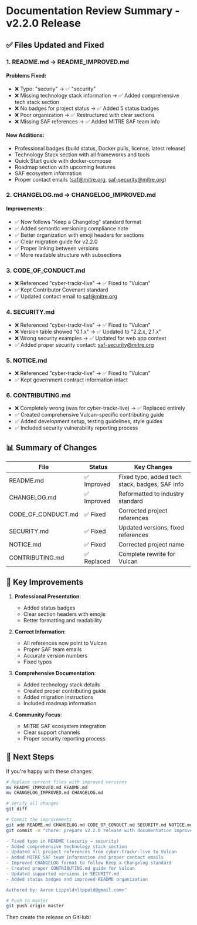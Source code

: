 # Documentation Review Summary - v2.2.0 Release

## ✅ Files Updated and Fixed

### 1. **README.md → README_IMPROVED.md**

#### Problems Fixed:
- ❌ Typo: "securiy" → ✅ "security" 
- ❌ Missing technology stack information → ✅ Added comprehensive tech stack section
- ❌ No badges for project status → ✅ Added 5 status badges
- ❌ Poor organization → ✅ Restructured with clear sections
- ❌ Missing SAF references → ✅ Added MITRE SAF team info

#### New Additions:
- Professional badges (build status, Docker pulls, license, latest release)
- Technology Stack section with all frameworks and tools
- Quick Start guide with docker-compose
- Roadmap section with upcoming features
- SAF ecosystem information
- Proper contact emails (saf@mitre.org, saf-security@mitre.org)

### 2. **CHANGELOG.md → CHANGELOG_IMPROVED.md**

#### Improvements:
- ✅ Now follows "Keep a Changelog" standard format
- ✅ Added semantic versioning compliance note
- ✅ Better organization with emoji headers for sections
- ✅ Clear migration guide for v2.2.0
- ✅ Proper linking between versions
- ✅ More readable structure with subsections

### 3. **CODE_OF_CONDUCT.md**
- ❌ Referenced "cyber-trackr-live" → ✅ Fixed to "Vulcan"
- ✅ Kept Contributor Covenant standard
- ✅ Updated contact email to saf@mitre.org

### 4. **SECURITY.md**
- ❌ Referenced "cyber-trackr-live" → ✅ Fixed to "Vulcan"
- ❌ Version table showed "0.1.x" → ✅ Updated to "2.2.x, 2.1.x"
- ❌ Wrong security examples → ✅ Updated for web app context
- ✅ Added proper security contact: saf-security@mitre.org

### 5. **NOTICE.md**
- ❌ Referenced "cyber-trackr-live" → ✅ Fixed to "Vulcan"
- ✅ Kept government contract information intact

### 6. **CONTRIBUTING.md**
- ❌ Completely wrong (was for cyber-trackr-live) → ✅ Replaced entirely
- ✅ Created comprehensive Vulcan-specific contributing guide
- ✅ Added development setup, testing guidelines, style guides
- ✅ Included security vulnerability reporting process

## 📊 Summary of Changes

| File | Status | Key Changes |
|------|--------|-------------|
| README.md | ✅ Improved | Fixed typo, added tech stack, badges, SAF info |
| CHANGELOG.md | ✅ Improved | Reformatted to industry standard |
| CODE_OF_CONDUCT.md | ✅ Fixed | Corrected project references |
| SECURITY.md | ✅ Fixed | Updated versions, fixed references |
| NOTICE.md | ✅ Fixed | Corrected project name |
| CONTRIBUTING.md | ✅ Replaced | Complete rewrite for Vulcan |

## 🎯 Key Improvements

1. **Professional Presentation**:
   - Added status badges
   - Clear section headers with emojis
   - Better formatting and readability

2. **Correct Information**:
   - All references now point to Vulcan
   - Proper SAF team emails
   - Accurate version numbers
   - Fixed typos

3. **Comprehensive Documentation**:
   - Added technology stack details
   - Created proper contributing guide
   - Added migration instructions
   - Included roadmap information

4. **Community Focus**:
   - MITRE SAF ecosystem integration
   - Clear support channels
   - Proper security reporting process

## 📝 Next Steps

If you're happy with these changes:

```bash
# Replace current files with improved versions
mv README_IMPROVED.md README.md
mv CHANGELOG_IMPROVED.md CHANGELOG.md

# Verify all changes
git diff

# Commit the improvements
git add README.md CHANGELOG.md CODE_OF_CONDUCT.md SECURITY.md NOTICE.md CONTRIBUTING.md VERSION package.json
git commit -m "chore: prepare v2.2.0 release with documentation improvements

- Fixed typo in README (securiy → security)
- Added comprehensive technology stack section
- Updated all project references from cyber-trackr-live to Vulcan
- Added MITRE SAF team information and proper contact emails
- Improved CHANGELOG format to follow Keep a Changelog standard
- Created proper CONTRIBUTING.md guide for Vulcan
- Updated supported versions in SECURITY.md
- Added status badges and improved README organization

Authored by: Aaron Lippold<lippold@gmail.com>"

# Push to master
git push origin master
```

Then create the release on GitHub!